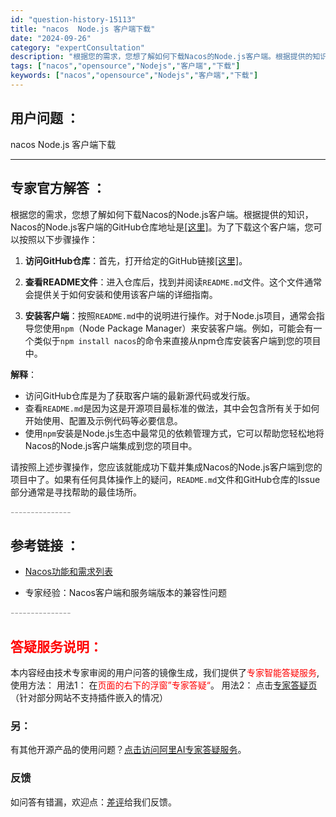 ```yaml
---
id: "question-history-15113"
title: "nacos  Node.js 客户端下载"
date: "2024-09-26"
category: "expertConsultation"
description: "根据您的需求，您想了解如何下载Nacos的Node.js客户端。根据提供的知识，Nacos的Node.js客户端的GitHub仓库地址是[[这里]](https://github.com/nacos-group/nacos-sdk-nodejs)。为了下载这个客户端，您可以按照以下步骤操作：1. *"
tags: ["nacos","opensource","Nodejs","客户端","下载"]
keywords: ["nacos","opensource","Nodejs","客户端","下载"]
---
```


## 用户问题 ： 
 nacos  Node.js 客户端下载  

---------------
## 专家官方解答 ：

根据您的需求，您想了解如何下载Nacos的Node.js客户端。根据提供的知识，Nacos的Node.js客户端的GitHub仓库地址是[[这里]](https://github.com/nacos-group/nacos-sdk-nodejs)。为了下载这个客户端，您可以按照以下步骤操作：

1. **访问GitHub仓库**：首先，打开给定的GitHub链接[[这里]](https://github.com/nacos-group/nacos-sdk-nodejs)。
   
2. **查看README文件**：进入仓库后，找到并阅读`README.md`文件。这个文件通常会提供关于如何安装和使用该客户端的详细指南。

3. **安装客户端**：按照`README.md`中的说明进行操作。对于Node.js项目，通常会指导您使用`npm`（Node Package Manager）来安装客户端。例如，可能会有一个类似于`npm install nacos`的命令来直接从npm仓库安装客户端到您的项目中。

**解释**：
- 访问GitHub仓库是为了获取客户端的最新源代码或发行版。
- 查看`README.md`是因为这是开源项目最标准的做法，其中会包含所有关于如何开始使用、配置及示例代码等必要信息。
- 使用`npm`安装是Node.js生态中最常见的依赖管理方式，它可以帮助您轻松地将Nacos的Node.js客户端集成到您的项目中。

请按照上述步骤操作，您应该就能成功下载并集成Nacos的Node.js客户端到您的项目中了。如果有任何具体操作上的疑问，`README.md`文件和GitHub仓库的Issue部分通常是寻找帮助的最佳场所。


<font color="#949494">---------------</font> 


## 参考链接 ：

* [Nacos功能和需求列表](https://nacos.io/docs/latest/archive/feature-list)
 
 * 专家经验：Nacos客户端和服务端版本的兼容性问题 


 <font color="#949494">---------------</font> 
 


## <font color="#FF0000">答疑服务说明：</font> 

本内容经由技术专家审阅的用户问答的镜像生成，我们提供了<font color="#FF0000">专家智能答疑服务</font>,使用方法：
用法1： 在<font color="#FF0000">页面的右下的浮窗”专家答疑“</font>。
用法2： 点击[专家答疑页](https://answer.opensource.alibaba.com/docs/intro)（针对部分网站不支持插件嵌入的情况）
### 另：


有其他开源产品的使用问题？[点击访问阿里AI专家答疑服务](https://answer.opensource.alibaba.com/docs/intro)。
### 反馈
如问答有错漏，欢迎点：[差评](https://ai.nacos.io/user/feedbackByEnhancerGradePOJOID?enhancerGradePOJOId=15125)给我们反馈。
